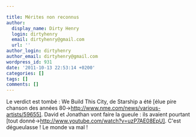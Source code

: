 ```yaml
---

title: Mérites non reconnus
author:
  display_name: Dirty Henry
  login: dirtyhenry
  email: dirtyhenry@gmail.com
  url: ''
author_login: dirtyhenry
author_email: dirtyhenry@gmail.com
wordpress_id: 931
date: '2011-10-13 22:53:14 +0200'
categories: []
tags: []
comments: []
---
```

Le verdict est tombé : We Build This City, de Starship a été [élue pire chanson des années 80->http://www.nme.com/news/various-artists/59655]. David et Jonathan vont faire la gueule : ils avaient pourtant [tout donné->http://www.youtube.com/watch?v=uzP7AE08EpU]. C'est dégueulasse ! Le monde va mal !
